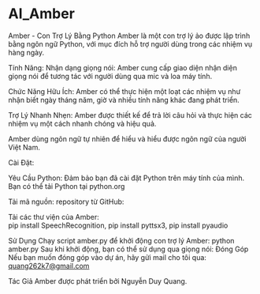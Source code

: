 # AI_Amber
Amber - Con Trợ Lý Bằng Python
Amber là một con trợ lý ảo được lập trình bằng ngôn ngữ Python, với mục đích hỗ trợ người dùng trong các nhiệm vụ hàng ngày.

Tính Năng:
Nhận dạng giọng nói: Amber cung cấp giao diện nhận diện giọng nói để tương tác với người dùng qua mic và loa máy tính.

Chức Năng Hữu Ích: Amber có thể thực hiện một loạt các nhiệm vụ như nhận biết ngày tháng năm, giờ và nhiều tính năng khác đang phát triển.

Trợ Lý Nhanh Nhẹn: Amber được thiết kế để trả lời câu hỏi và thực hiện các nhiệm vụ một cách nhanh chóng và hiệu quả.

Amber dùng ngôn ngữ tự nhiên để hiểu và hiểu được ngôn ngữ của người Việt Nam.

Cài Đặt:

Yêu Cầu Python: Đảm bảo bạn đã cài đặt Python trên máy tính của mình. Bạn có thể tải Python tại python.org

Tải mã nguồn: repository từ GitHub:

 Tải các thư viện của Amber:  
    pip install SpeechRecognition,
    pip install pyttsx3,
    pip install pyaudio
    
Sử Dụng
Chạy script amber.py để khởi động con trợ lý Amber:
python amber.py
Sau khi khởi động, bạn có thể sử dụng qua giọng nói:
Đóng Góp
Nếu bạn muốn đóng góp vào dự án, hãy gửi mail cho tôi qua: quang262k7@gmail.com

Tác Giả
Amber được phát triển bởi Nguyễn Duy Quang.
